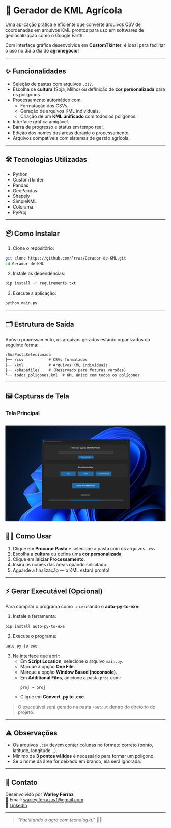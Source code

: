 # 🌾 Gerador de KML Agrícola

Uma aplicação prática e eficiente que converte arquivos CSV de coordenadas em arquivos KML prontos para uso em softwares de geolocalização como o Google Earth.

Com interface gráfica desenvolvida em **CustomTkinter**, é ideal para facilitar o uso no dia a dia do **agronegócio**!

---

## ✨ Funcionalidades

- Seleção de pastas com arquivos `.csv`.
- Escolha de **cultura** (Soja, Milho) ou definição de **cor personalizada** para os polígonos.
- Processamento automático com:
  - Formatação dos CSVs.
  - Geração de arquivos KML individuais.
  - Criação de um **KML unificado** com todos os polígonos.
- Interface gráfica amigável.
- Barra de progresso e status em tempo real.
- Edição dos nomes das áreas durante o processamento.
- Arquivos compatíveis com sistemas de gestão agrícola.

---

## 🛠 Tecnologias Utilizadas

- Python
- CustomTkinter
- Pandas
- GeoPandas
- Shapely
- SimpleKML
- Colorama
- PyProj

---

## 📦 Como Instalar

1. Clone o repositório:

```bash
git clone https://github.com/Frraz/Gerador-de-KML.git
cd Gerador-de-KML
```

2. Instale as dependências:

```bash
pip install -r requirements.txt
```

3. Execute a aplicação:

```bash
python main.py
```

---

## 🗂 Estrutura de Saída

Após o processamento, os arquivos gerados estarão organizados da seguinte forma:

```
/SuaPastaSelecionada
├── /csv           # CSVs formatados
├── /kml           # Arquivos KML individuais
├── /shapefiles    # (Reservado para futuras versões)
└── todos_poligonos.kml  # KML único com todos os polígonos
```

---
## 🖼️ Capturas de Tela

### Tela Principal
![Tela Principal](img/tela_principal.png)
---

## 👨‍🌾 Como Usar

1. Clique em **Procurar Pasta** e selecione a pasta com os arquivos `.csv`.
2. Escolha a **cultura** ou defina uma **cor personalizada**.
3. Clique em **Iniciar Processamento**.
4. Insira os nomes das áreas quando solicitado.
5. Aguarde a finalização — o KML estará pronto!

---

## ⚡ Gerar Executável (Opcional)

Para compilar o programa como `.exe` usando o **auto-py-to-exe**:

1. Instale a ferramenta:

```bash
pip install auto-py-to-exe
```

2. Execute o programa:

```bash
auto-py-to-exe
```

3. Na interface que abrir:
   - Em **Script Location**, selecione o arquivo `main.py`.
   - Marque a opção **One File**.
   - Marque a opção **Window Based (noconsole)**.
   - Em **Additional Files**, adicione a pasta `proj` com:  
     ```
     proj → proj
     ```
   - Clique em **Convert .py to .exe**.

> O executável será gerado na pasta `/output` dentro do diretório do projeto.

---

## ⚠️ Observações

- Os arquivos `.csv` devem conter colunas no formato correto (ponto, latitude, longitude...).
- Mínimo de **3 pontos válidos** é necessário para formar um polígono.
- Se o nome da área for deixado em branco, ela será ignorada.

---

## 💬 Contato

Desenvolvido por **Warley Ferraz**  
📧 Email: [warley.ferraz.wf@gmail.com](mailto:warley.ferraz.wf@gmail.com)  
🔗 [LinkedIn](https://www.linkedin.com/in/warley-ferraz-almeida-280a55185/)

---

> _"Facilitando o agro com tecnologia."_ 🚜🌱
